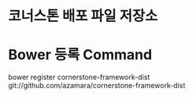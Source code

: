 # 코너스톤 배포 파일 저장소


# Bower 등록 Command

bower register cornerstone-framework-dist git://github.com/azamara/cornerstone-framework-dist
